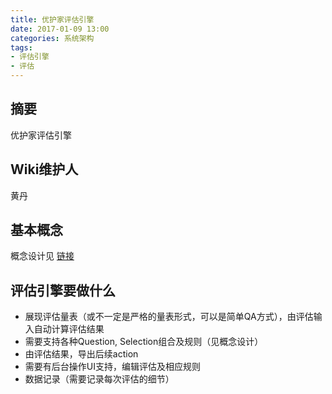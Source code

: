 ```yaml
---
title: 优护家评估引擎
date: 2017-01-09 13:00
categories: 系统架构
tags:
- 评估引擎
- 评估
---
```


## 摘要

优护家评估引擎

<!--more-->

## Wiki维护人

黄丹

## 基本概念

概念设计见 [链接](http://wiki.office.test.youhujia.com/2017/01/08/evaluation_concept/)

## 评估引擎要做什么

  - 展现评估量表（或不一定是严格的量表形式，可以是简单QA方式），由评估输入自动计算评估结果
  - 需要支持各种Question, Selection组合及规则（见概念设计）
  - 由评估结果，导出后续action
  - 需要有后台操作UI支持，编辑评估及相应规则
  - 数据记录（需要记录每次评估的细节）
  
